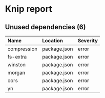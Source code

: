# Knip report

## Unused dependencies (6)

| Name        | Location     | Severity |
| :---------- | :----------- | :------- |
| compression | package.json | error    |
| fs-extra    | package.json | error    |
| winston     | package.json | error    |
| morgan      | package.json | error    |
| cors        | package.json | error    |
| yn          | package.json | error    |
